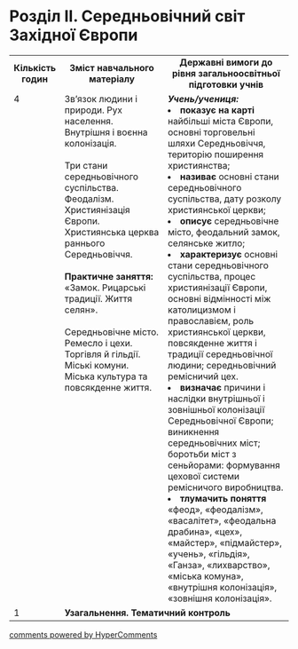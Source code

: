 <div id="hypercomments_widget" class="js-hypercomments-widget invisible"></div>

# Розділ ІI. Середньовічний світ Західної Європи

<table>
  <tr>
    <td width="10%" align="center"><b>Кількість годин</b></td>  
    <td width="40%" align="center"><b>Зміст навчального матеріалу</b></td>
    <td width="50%" align="center"><b>Державні вимоги  до рівня загальноосвітньої підготовки учнів</b></td>
  </tr>
  <tr>
<td width="10%" style="vertical-align:top !important;">4</td>
    <td width="40%" style="vertical-align:top !important;">
Зв’язок людини і природи. Рух населення. Внутрішня і воєнна колонізація.<br>
<br>
Три стани середньовічного суспільства. Феодалізм. Християнізація Європи. Християнська церква раннього Середньовіччя.<br>
<br>
<b>Практичне заняття:</b><br>
«Замок. Рицарські традиції. Життя селян».<br>
<br>
Середньовічне місто. Ремесло і цехи. Торгівля й гільдії. Міські комуни. Міська культура та повсякденне життя.
</td>
    <td width="50%" style="vertical-align:top !important;">
<i><b>Учень/учениця:</b></i><br>
<li><b>показує на карті</b> найбільші міста Європи, основні торговельні шляхи Середньовіччя, територію поширення християнства;</li>
<li><b>називає</b> основні стани середньовічного суспільства, дату розколу християнської церкви;</li>
<li><b>описує</b> середньовічне місто, феодальний замок, селянське житло;</li>
<li><b>характеризує</b> основні стани середньовічного суспільства, процес християнізації Європи, основні відмінності між католицизмом і православієм, роль християнської церкви, повсякденне життя і традиції середньовічної людини; середньовічний ремісничий цех.</li>
<li><b>визначає</b> причини і наслідки внутрішньої і зовнішньої колонізації Середньовічної Європи; виникнення середньовічних міст; боротьби міст з сеньйорами: формування цехової системи ремісничого виробництва.</li>
<li><b>тлумачить поняття</b> «феод», «феодалізм», «васалітет», «феодальна драбина», «цех», «майстер», «підмайстер», «учень», «гільдія», «Ганза», «лихварство», «міська комуна», «внутрішня колонізація», «зовнішня колонізація».</li>
</td>
  </tr>
<tr>
<td width="10%" style="vertical-align:top !important;">1</td>
<td colspan="2" style="vertical-align:top !important;"><b>Узагальнення. Тематичний контроль</b></td>
</tr>
</table>

<div class="js-hypercomments-container">
<a href="http://hypercomments.com" class="hc-link" title="comments widget">comments powered by HyperComments</a>
</div>